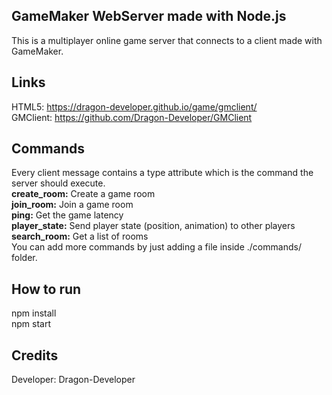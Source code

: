 ## GameMaker WebServer made with Node.js  
This is a multiplayer online game server that connects to a client made with GameMaker.  

## Links
HTML5: https://dragon-developer.github.io/game/gmclient/  
GMClient: https://github.com/Dragon-Developer/GMClient  

## Commands  
Every client message contains a type attribute which is the command the server should execute.  
**create_room:**  Create a game room  
**join_room:**  Join a game room  
**ping:**  Get the game latency  
**player_state:**  Send player state (position, animation) to other players  
**search_room:**  Get a list of rooms  
You can add more commands by just adding a file inside ./commands/ folder.

## How to run
npm install  
npm start  

## Credits  
Developer: Dragon-Developer  
